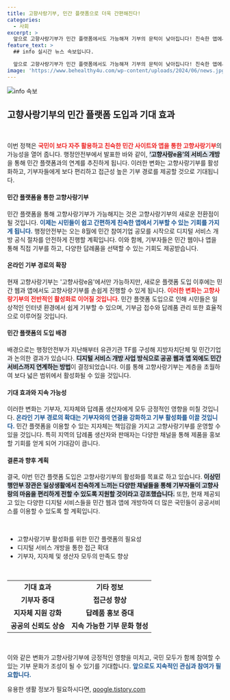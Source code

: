 ```yaml
---
title: 고향사랑기부, 민간 플랫폼으로 더욱 간편해진다!
categories:
  - 사회
excerpt: >
  앞으로 고향사랑기부가 민간 플랫폼에서도 가능해져 기부의 문턱이 낮아집니다! 친숙한 앱에서 쉽게 기부하고 답례품도 선택할 수 있게 되어 지역 사회에 더 큰 힘이 될 전망입니다.
feature_text: >
  ## info 실시간 뉴스 속보입니다.

  앞으로 고향사랑기부가 민간 플랫폼에서도 가능해져 기부의 문턱이 낮아집니다! 친숙한 앱에서 쉽게 기부하고 답례품도 선택할 수 있게 되어 지역 사회에 더 큰 힘이 될 전망입니다.
image: 'https://www.behealthy4u.com/wp-content/uploads/2024/06/news.jpg'
---
```


<p><img src="https://www.behealthy4u.com/wp-content/uploads/2024/06/news.jpg" alt="info 속보" /></p>

<h2 data-ke-size="size26">고향사랑기부의 민간 플랫폼 도입과 기대 효과</h2>

<p data-ke-size="size16">&nbsp;</p>

<p>이번 정책은 <b><span style="color: #ee2323;">국민이 보다 자주 활용하고 친숙한 민간 사이트와 앱을 통한 고향사랑기부</span></b>의 가능성을 열어 줍니다. 행정안전부에서 발표한 바와 같이, <b><span style="background-color: #21538527;">‘고향사랑e음’의 서비스 개방</span></b>을 통해 민간 플랫폼과의 연계를 추진하게 됩니다. 이러한 변화는 고향사랑기부를 활성화하고, 기부자들에게 보다 편리하고 접근성 높은 기부 경로를 제공할 것으로 기대됩니다.</p>

<h4>민간 플랫폼을 통한 고향사랑기부</h4>

<p>민간 플랫폼을 통해 고향사랑기부가 가능해지는 것은 고향사랑기부의 새로운 전환점이 될 것입니다. <b><span style="color: #1a5490;">이제는 시민들이 쉽고 간편하게 친숙한 앱에서 기부할 수 있는 기회를 가지게 됩니다.</span></b> 행정안전부는 오는 8월에 민간 참여기업 공모를 시작으로 디지털 서비스 개방 공식 절차를 안전하게 진행할 계획입니다. 이와 함께, 기부자들은 민간 웹이나 앱을 통해 직접 기부를 하고, 다양한 답례품을 선택할 수 있는 기회도 제공받습니다.</p>

<h4>온라인 기부 경로의 확장</h4>

<p>현재 고향사랑기부는 '고향사랑e음'에서만 가능하지만, 새로운 플랫폼 도입 이후에는 민간 웹과 앱에서도 고향사랑기부를 손쉽게 진행할 수 있게 됩니다. <b><span style="color: #ee2323;">이러한 변화는 고향사랑기부의 전반적인 활성화로 이어질 것입니다</span></b>. 민간 플랫폼 도입으로 인해 시민들은 일상적인 인터넷 환경에서 쉽게 기부할 수 있으며, 기부금 접수와 답례품 관리 또한 효율적으로 이루어질 것입니다.</p>

<h4>민간 플랫폼의 도입 배경</h4>

<p>배경으로는 행정안전부가 지난해부터 유관기관 TF를 구성해 지방자치단체 및 민간기업과 논의한 결과가 있습니다. <b><span style="background-color: #21538527;">디지털 서비스 개방 사업 방식으로 공공 웹과 앱 외에도 민간 서비스까지 연계하는 방법</span></b>이 결정되었습니다. 이를 통해 고향사랑기부는 계층을 초월하여 보다 넓은 범위에서 활성화될 수 있을 것입니다.</p>

<h4>기대 효과와 지속 가능성</h4>

<p>이러한 변화는 기부자, 지자체와 답례품 생산자에게 모두 긍정적인 영향을 미칠 것입니다. <b><span style="color: #1a5490;">온라인 기부 경로의 확대는 기부자와의 연결을 강화하고 기부 활성화를 이끌 것입니다.</span></b> 민간 플랫폼을 이용할 수 있는 지자체는 책임감을 가지고 고향사랑기부를 운영할 수 있을 것입니다. 특히 지역의 답례품 생산자와 판매자는 다양한 채널을 통해 제품을 홍보할 기회를 얻게 되어 기대감이 큽니다.</p>

<h4>결론과 향후 계획</h4>

<p>결국, 이번 민간 플랫폼 도입은 고향사랑기부의 활성화를 목표로 하고 있습니다. <b><span style="background-color: #21538527;">이상민 행안부 장관은 일상생활에서 친숙하게 느끼는 다양한 채널들을 통해 기부자들이 고향사랑의 마음을 편리하게 전할 수 있도록 지원할 것이라고 강조했습니다.</span></b> 또한, 현재 제공되고 있는 다양한 디지털 서비스들을 민간 웹과 앱에 개방하여 더 많은 국민들이 공공서비스를 이용할 수 있도록 할 계획입니다.</p>

<p data-ke-size="size16">&nbsp;</p>

<ul>
    <li>고향사랑기부 활성화를 위한 민간 플랫폼의 필요성</li>
    <li>디지털 서비스 개방을 통한 접근 확대</li>
    <li>기부자, 지자체 및 생산자 모두의 만족도 향상</li>
</ul>

<p data-ke-size="size16">&nbsp;</p>

<table style="width: 100%; border-collapse: collapse;">
    <tr>
        <td style="text-align: center; height: 25px;"><b>기대 효과</b></td>
        <td style="text-align: center; height: 25px;"><b>기타 정보</b></td>
    </tr>
    <tr>
        <td style="text-align: center; height: 17px;"><b>기부자 증대</b></td>
        <td style="text-align: center; height: 17px;"><b>접근성 향상</b></td>
    </tr>
    <tr>
        <td style="text-align: center; height: 17px;"><b>지자체 지원 강화</b></td>
        <td style="text-align: center; height: 17px;"><b>답례품 홍보 증대</b></td>
    </tr>
    <tr>
        <td style="text-align: center; height: 17px;"><b>공공의 신뢰도 상승</b></td>
        <td style="text-align: center; height: 17px;"><b>지속 가능한 기부 문화 형성</b></td>
    </tr>
</table>

<p data-ke-size="size16">&nbsp;</p>

<p>이와 같은 변화가 고향사랑기부에 긍정적인 영향을 미치고, 국민 모두가 함께 참여할 수 있는 기부 문화가 조성이 될 수 있기를 기대합니다. <b><span style="color: #1a5490;">앞으로도 지속적인 관심과 참여가 필요합니다.</span></b></p>
유용한 생활 정보가 필요하시다면, <a href="https://qoogle.tistory.com" rel="dofollow">qoogle.tistory.com</a>


